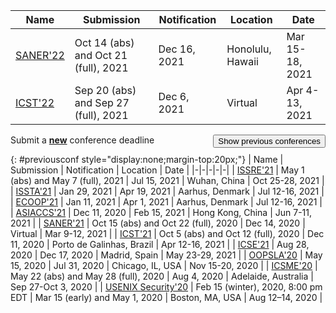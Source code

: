 | Name | Submission | Notification | Location | Date |
|-|-|-|-|-|
| [SANER'22](https://saner2022.uom.gr/) | Oct 14 (abs) and Oct 21 (full), 2021 | Dec 16, 2021 | Honolulu, Hawaii | Mar 15-18, 2021 |
| [ICST'22](https://icst2022.vrain.upv.es/) | Sep 20 (abs) and Sep 27 (full), 2021 | Dec 6, 2021 | Virtual | Apr 4-13, 2021 |


Submit a [**new**](https://github.com/presto-osu/conf/edit/master/README.md) conference deadline
<button style="float:right" onclick="showmore()">Show previous conferences</button>

<!-- Previous conferences -->

{: #previousconf style="display:none;margin-top:20px;"}
| Name | Submission | Notification | Location | Date |
|-|-|-|-|-|
| [ISSRE'21](http://www.wut-dscl.cn/issre/ISSRE2021.html) | May 1 (abs) and May 7 (full), 2021 | Jul 15, 2021 | Wuhan, China | Oct 25-28, 2021 |
| [ISSTA'21](https://conf.researchr.org/track/issta-2021/issta-2021-technical-papers) | Jan 29, 2021 | Apr 19, 2021 | Aarhus, Denmark | Jul 12-16, 2021 |
| [ECOOP'21](https://2021.ecoop.org/) | Jan 11, 2021 | Apr 1, 2021 | Aarhus, Denmark | Jul 12-16, 2021 |
| [ASIACCS'21](https://asiaccs2021.comp.polyu.edu.hk) | Dec 11, 2020 | Feb 15, 2021 | Hong Kong, China | Jun 7-11, 2021 |
| [SANER'21](https://saner2021.shidler.hawaii.edu) | Oct 15 (abs) and Oct 22 (full), 2020 | Dec 14, 2020 | Virtual | Mar 9-12, 2021 |
| [ICST'21](https://icst2021.icmc.usp.br) | Oct 5 (abs) and Oct 12 (full), 2020 | Dec 11, 2020 | Porto de Galinhas, Brazil | Apr 12-16, 2021 |
| [ICSE'21](https://conf.researchr.org/track/icse-2021/icse-2021-papers) | Aug 28, 2020 | Dec 17, 2020 | Madrid, Spain | May 23-29, 2021 |
| [OOPSLA'20](https://2020.splashcon.org/track/splash-2020-oopsla) | May 15, 2020 | Jul 31, 2020 | Chicago, IL, USA | Nov 15-20, 2020 |
| [ICSME'20](https://icsme2020.github.io/cfp/ResearchTrackCFP.html) | May 22 (abs) and May 28 (full), 2020 | Aug 4, 2020 | Adelaide, Australia | Sep 27-Oct 3, 2020 |
| [USENIX Security'20](https://www.usenix.org/conference/usenixsecurity20) | Feb 15 (winter), 2020, 8:00 pm EDT | Mar 15 (early) and May 1, 2020 | Boston, MA, USA | Aug 12–14, 2020 |


<script>
function showmore() {
  var x = document.getElementById("previousconf");
  if (x.style.display === "none") {
    x.style.display = "block";
  } else {
    x.style.display = "none";
  }
}
</script>
